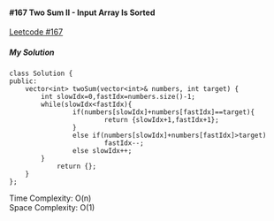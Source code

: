 #### #167 Two Sum II - Input Array Is Sorted
[Leetcode #167](https://leetcode.com/problems/two-sum-ii-input-array-is-sorted/)  

##### My Solution
```
class Solution {
public:
    vector<int> twoSum(vector<int>& numbers, int target) {
        int slowIdx=0,fastIdx=numbers.size()-1;
        while(slowIdx<fastIdx){
                if(numbers[slowIdx]+numbers[fastIdx]==target){
                        return {slowIdx+1,fastIdx+1};
                }
                else if(numbers[slowIdx]+numbers[fastIdx]>target)
                        fastIdx--;
                else slowIdx++;
        }
            return {};
    }
};
```
Time Complexity: O(n)  
Space Complexity: O(1)  
